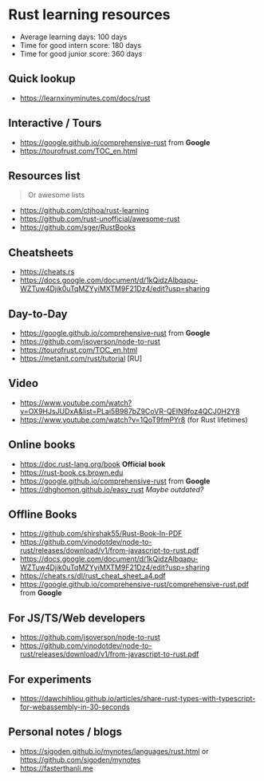 # Rust learning resources

- Average learning days: 100 days
- Time for good intern score: 180 days
- Time for good junior score: 360 days

## Quick lookup

- <https://learnxinyminutes.com/docs/rust>

## Interactive / Tours

- <https://google.github.io/comprehensive-rust> from **Google**
- <https://tourofrust.com/TOC_en.html>

## Resources list

> Or awesome lists

- <https://github.com/ctjhoa/rust-learning>
- <https://github.com/rust-unofficial/awesome-rust>
- <https://github.com/sger/RustBooks>

## Cheatsheets

- <https://cheats.rs>
- <https://docs.google.com/document/d/1kQidzAlbqapu-WZTuw4Djik0uTqMZYyiMXTM9F21Dz4/edit?usp=sharing>

## Day-to-Day

- <https://google.github.io/comprehensive-rust> from **Google**
- <https://github.com/jsoverson/node-to-rust>
- <https://tourofrust.com/TOC_en.html>
- <https://metanit.com/rust/tutorial> \[RU\]

## Video

- <https://www.youtube.com/watch?v=OX9HJsJUDxA&list=PLai5B987bZ9CoVR-QEIN9foz4QCJ0H2Y8>
- <https://www.youtube.com/watch?v=1QoT9fmPYr8> (for Rust lifetimes)

## Online books

- <https://doc.rust-lang.org/book> **Official book**
- <https://rust-book.cs.brown.edu>
- <https://google.github.io/comprehensive-rust> from **Google**
- <https://dhghomon.github.io/easy_rust> *Maybe outdated?*

## Offline Books

- <https://github.com/shirshak55/Rust-Book-In-PDF>
- <https://github.com/vinodotdev/node-to-rust/releases/download/v1/from-javascript-to-rust.pdf>
- <https://docs.google.com/document/d/1kQidzAlbqapu-WZTuw4Djik0uTqMZYyiMXTM9F21Dz4/edit?usp=sharing>
- <https://cheats.rs/dl/rust_cheat_sheet_a4.pdf>
- <https://google.github.io/comprehensive-rust/comprehensive-rust.pdf> from **Google**

## For JS/TS/Web developers

- <https://github.com/jsoverson/node-to-rust>
- <https://github.com/vinodotdev/node-to-rust/releases/download/v1/from-javascript-to-rust.pdf>

## For experiments

- <https://dawchihliou.github.io/articles/share-rust-types-with-typescript-for-webassembly-in-30-seconds>

## Personal notes / blogs

- <https://sigoden.github.io/mynotes/languages/rust.html> or <https://github.com/sigoden/mynotes>
- <https://fasterthanli.me>
